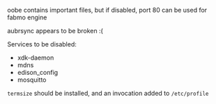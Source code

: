 oobe contains important files, but if disabled, port 80 can be used for fabmo engine

aubrsync appears to be broken :(

Services to be disabled:
 * xdk-daemon
 * mdns
 * edison_config
 * mosquitto

`termsize` should be installed, and an invocation added to `/etc/profile`
